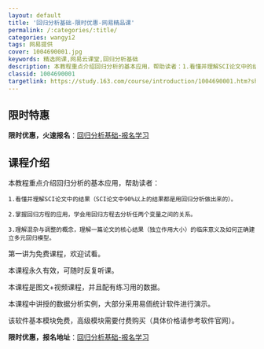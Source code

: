 ```yaml
---
layout: default
title: '回归分析基础-限时优惠-网易精品课'
permalink: /:categories/:title/
categories: wangyi2
tags: 网易提供
cover: 1004690001.jpg
keywords: 精选网课,网易云课堂,回归分析基础
description: 本教程重点介绍回归分析的基本应用，帮助读者：1.看懂并理解SCI论文中的结果（SCI论文中90%以上的结果都是用回归分析
classid: 1004690001
targetlink: https://study.163.com/course/introduction/1004690001.htm?share=1&shareId=1025206652&utm_campaign=share&utm_medium=iphoneShare&utm_source=&utm_u=1025206652
---
```


## 限时特惠

**限时优惠，火速报名**：[回归分析基础-报名学习](https://study.163.com/course/introduction/1004690001.htm?share=1&shareId=1025206652&utm_campaign=share&utm_medium=iphoneShare&utm_source=&utm_u=1025206652)

## 课程介绍

本教程重点介绍回归分析的基本应用，帮助读者：

	1.看懂并理解SCI论文中的结果（SCI论文中90%以上的结果都是用回归分析做出来的）。

	2.掌握回归方程的应用，学会用回归方程去分析任两个变量之间的关系。

	3.理解混杂与调整的概念，理解一篇论文的核心结果（独立作用大小）的临床意义及如何正确建立多元回归模型。 



第一讲为免费课程，欢迎试看。

本课程永久有效，可随时反复听课。

本课程是图文+视频课程，并且配有练习用的数据。



本课程中讲授的数据分析实例，大部分采用易侕统计软件进行演示。

该软件基本模块免费，高级模块需要付费购买（具体价格请参考软件官网）。

**限时优惠，报名地址**：[回归分析基础-报名学习](https://study.163.com/course/introduction/1004690001.htm?share=1&shareId=1025206652&utm_campaign=share&utm_medium=iphoneShare&utm_source=&utm_u=1025206652)

